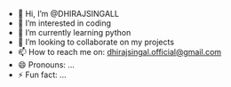 - 👋 Hi, I’m @DHIRAJSINGALL
- 👀 I’m interested in coding
- 🌱 I’m currently learning python
- 💞️ I’m looking to collaborate on my projects
- 📫 How to reach me on: dhirajsingal.official@gmail.com
- 😄 Pronouns: ...
- ⚡ Fun fact: ...

<!---
DHIRAJSINGALL/DHIRAJSINGALL is a ✨ special ✨ repository because its `README.md` (this file) appears on your GitHub profile.
You can click the Preview link to take a look at your changes.
--->
